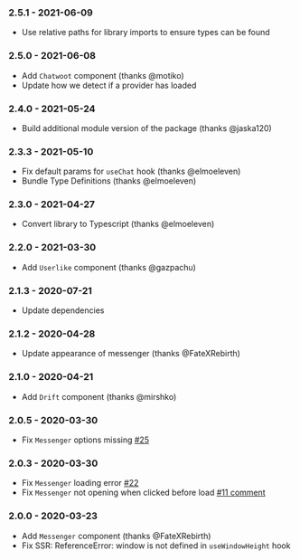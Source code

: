 ### 2.5.1 - 2021-06-09

- Use relative paths for library imports to ensure types can be found

### 2.5.0 - 2021-06-08

- Add `Chatwoot` component (thanks @motiko)
- Update how we detect if a provider has loaded

### 2.4.0 - 2021-05-24

- Build additional module version of the package (thanks @jaska120)

### 2.3.3 - 2021-05-10

- Fix default params for `useChat` hook (thanks @elmoeleven)
- Bundle Type Definitions (thanks @elmoeleven)

### 2.3.0 - 2021-04-27

- Convert library to Typescript (thanks @elmoeleven)

### 2.2.0 - 2021-03-30

- Add `Userlike` component (thanks @gazpachu)

### 2.1.3 - 2020-07-21

- Update dependencies

### 2.1.2 - 2020-04-28

- Update appearance of messenger (thanks @FateXRebirth)

### 2.1.0 - 2020-04-21

- Add `Drift` component (thanks @mirshko)

### 2.0.5 - 2020-03-30

- Fix `Messenger` options missing [#25](https://github.com/calibreapp/react-live-chat-loader/pull/25)

### 2.0.3 - 2020-03-30

- Fix `Messenger` loading error [#22](https://github.com/calibreapp/react-live-chat-loader/issues//22)
- Fix `Messenger` not opening when clicked before load [#11 comment](https://github.com/calibreapp/react-live-chat-loader/pull/11#discussion_r390098110)

### 2.0.0 - 2020-03-23

- Add `Messenger` component (thanks @FateXRebirth)
- Fix SSR: ReferenceError: window is not defined in `useWindowHeight` hook
